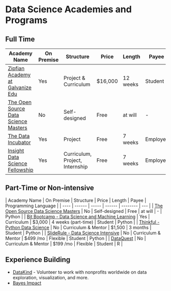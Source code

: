 # Data Science Academies and Programs

## Full Time

| Academy Name | On Premise | Structure | Price | Length | Payee | 
| ---- | ------ | ----- | ------ | -------- | --- |
| [Zipfian Academy at Galvanize Edu](http://www.zipfianacademy.com/) | Yes | Project & Curriculum | $16,000 | 12 weeks | Student |
| [The Open Source Data Science Masters](datasciencemasters.org) | No | Self-designed | Free | at will | - |
| [The Data Incubator](https://www.thedataincubator.com/) | Yes | Project | Free | 7 weeks | Employer |
| [Insight Data Science Fellowship](http://insightdatascience.com/) | Yes | Curriculum, Project, Internship | Free | 7 weeks | Employer |

## Part-Time or Non-intensive

| Academy Name | On Premise | Structure | Price | Length | Payee | Programming Language |
| ---- | ------ | ----- | ------ | -------- | --- |
| [The Open Source Data Science Masters](datasciencemasters.org) | No | Self-designed | Free | at will | - | Python |
| [Bit Bootcamp - Data Science and Machine Learning](http://www.bitbootcamp.com/) | Yes | Curriculum | $3,000 | 4 weeks (part-time) | Student | Python |
| [Thinkful - Python Data Science](https://www.thinkful.com/courses/learn-data-science-online/) | No | Curriculum & Mentor | $1,500 | 3 months | Student | Python |
| [SlideRule - Data Science Intensive](https://www.mysliderule.com/workshops/data-science-intensive/) | No | Curriculum & Mentor | $499 /mo | Flexible | Student | Python |
| [DataQuest](https://www.dataquest.io/track/data-scientist-track) | No | Curriculum & Mentor | $199 /mo | Flexible | Student | R |

## Experience Building
- [DataKind](http://www.datakind.org/) - Volunteer to work with nonprofits worldwide on data exploration, visualization, and more.
- [Bayes Impact](http://www.bayesimpact.org/)
